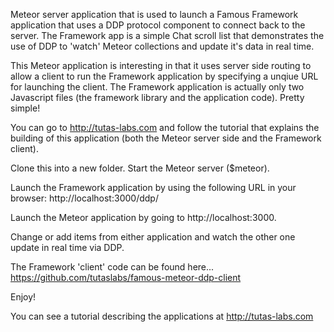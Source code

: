 Meteor server application that is used to launch a Famous Framework application that uses a DDP 
protocol component to connect back to the server. The Framework app is a simple Chat 
scroll list that demonstrates the use of DDP to 'watch' Meteor collections and update it's data in real time.

This Meteor application is interesting in that it uses server side routing to allow a client to run the Framework
application by specifying a unqiue URL for launching the client. The Framework application is actually only two Javascript
files (the framework library and the application code). Pretty simple!

You can go to http://tutas-labs.com and follow the tutorial that explains the building of this application (both the 
Meteor server side and the Framework client). 

Clone this into a new folder. Start the Meteor server ($meteor).

Launch the Framework application by using the following URL in your browser: http://localhost:3000/ddp/

Launch the Meteor application by going to http://localhost:3000.

Change or add items from either application and watch the other one update in real time via DDP.

The Framework 'client' code can be found here... https://github.com/tutaslabs/famous-meteor-ddp-client



Enjoy!

You can see a tutorial describing the applications at http://tutas-labs.com

